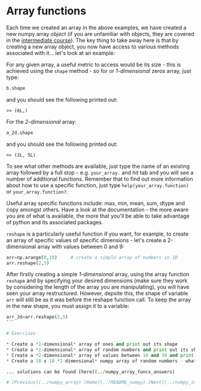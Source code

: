 ---
---

# Array functions

Each time we created an array in the above examples, we have created a new numpy array *object* (if you are unfamiliar with objects, they are covered in the [intermediate course](../../Intermediate_python/objects)). The key thing to take away here is that by creating a new array object, you now have access to various methods associated with it... let's look at an example:

For any given array, a useful metric to access would be its size - this is achieved using the ```shape``` method - so for or *1-dimensional* zeros array, just type:

```python
b.shape
```

and you should see the following printed out:

	>> (6L,)

For the *2-dimensional* array:

```python
a_2d.shape
```

and you should see the following printed out:

	>> (2L, 5L)

To see what other methods are available, just type the name of an existing array followed by a full stop - e.g. ```your_array.``` and hit tab and you will see a number of additional functions. Remember that to find out more information about how to use a specific function, just type ```help(your_array.function)``` or ```your_array.function?```. 

Useful array specific functions include: max, min, mean, sum, dtype and copy amongst others. Have a look at the documentation - the more aware you are of what is available, the more that you'll be able to take advantage of python and its associated packages.

```reshape``` is a particularly useful function if you want, for example, to create an array of specific values of specific dimensions - let's create a 2-dimensional array with values between 0 and 9:

```python
arr=np.arange(0,10)     # create a simple array of numbers in 1D
arr.reshape(2,5)         
```

After firstly creating a simple *1-dimensional* array, using the array function ```reshape``` and by specifying your desired dimensions (make sure they work by considering the length of the array you are manipulating), you will have seen your array restructured. However, depsite this, the shape of variable ```arr``` will still be as it was before the reshape function call. To keep the array in the new shape, you must assign it to a variable:

````python
arr_2d=arr.reshape(2,5) 
```

# Exercises

* Create a *1-dimensional* array of ones and print out its shape
* Create a *2-dimensional* array of random numbers and print out its shape
* Create a *2-dimensional* array of values between 10 and 30 and print out its shape
* Create a 10 x 10 *2-dimensional* numpy array of random numbers - what are the max, min and mean values of this array?

... solutions can be found [here](../numpy_array_funcs_answers)

# [Previous](../numpy_array) [Home](../README_numpy) [Next](../numpy_indexing)